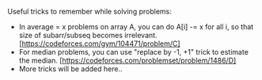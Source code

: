 Useful tricks to remember while solving problems:

- In average = x problems on array A, you can do A[i] -= x for all i, so that size of subarr/subseq becomes irrelevant. [https://codeforces.com/gym/104471/problem/C]
- For median problems, you can use "replace by -1, +1" trick to estimate the median. [https://codeforces.com/problemset/problem/1486/D]
- More tricks will be added here..
